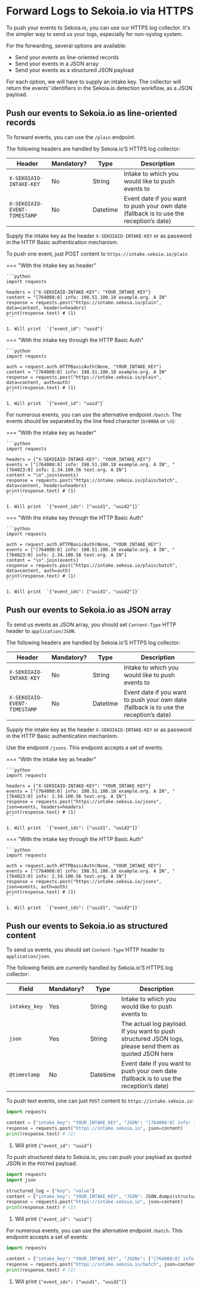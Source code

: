 # Forward Logs to Sekoia.io via HTTPS

To push your events to Sekoia.io, you can use our HTTPS log collector. It's the simpler way to send us your logs, especially for non-syslog system.

For the forwarding, several options are available:

- Send your events as line-oriented records
- Send your events in a JSON array
- Send your events as a structured JSON payload

For each option, we will have to supply an intake key. The collector will return the events' identifiers in the Sekoia.io detection workflow, as a JSON payload.

## Push our events to Sekoia.io as line-oriented records

To forward events, you can use the `/plain` endpoint.

The following headers are handled by Sekoia.io’S HTTPS log collector:

| Header                       | Mandatory? | Type     | Description                                                                            |
|------------------------------|------------|----------|----------------------------------------------------------------------------------------|
| `X-SEKOIAIO-INTAKE-KEY`      | No         | String   | Intake to which you would like to push events to                                       |
| `X-SEKOIAIO-EVENT-TIMESTAMP` | No         | Datetime | Event date if you want to push your own date (fallback is to use the reception’s date) |


Supply the intake key as the header `X-SEKOIAIO-INTAKE-KEY` or as password in the HTTP Basic authentication mechanism.

To push one event, just POST content to `https://intake.sekoia.io/plain`

=== "With the intake key as header"

    ```python
    import requests

    headers = {"X-SEKOIAIO-INTAKE-KEY": "YOUR_INTAKE_KEY"}
    content = "[764008:0] info: 198.51.100.10 example.org. A IN"
    response = requests.post("https://intake.sekoia.io/plain", data=content, headers=headers)
    print(response.text) # (1)
    ```

    1. Will print  `{"event_id": "uuid"}`

=== "With the intake key through the HTTP Basic Auth"

    ```python
    import requests

    auth = request.auth.HTTPBasicAuth(None, "YOUR_INTAKE_KEY")
    content = "[764008:0] info: 198.51.100.10 example.org. A IN"
    response = requests.post("https://intake.sekoia.io/plain", data=content, auth=auth)
    print(response.text) # (1)
    ```

    1. Will print  `{"event_id": "uuid"}`

For numerous events, you can use the alternative endpoint `/batch`. The events should be separated by the line feed character (`U+000A` or `\n`):

=== "With the intake key as header"

    ```python
    import requests

    headers = {"X-SEKOIAIO-INTAKE-KEY": "YOUR_INTAKE_KEY"}
    events = ["[764008:0] info: 198.51.100.10 example.org. A IN", "[764023:0] info: 2.34.100.56 text.org. A IN"]
    content = "\n".join(events)
    response = requests.post("https://intake.sekoia.io/plain/batch", data=content, headers=headers)
    print(response.text) # (1)
    ```

    1. Will print  `{"event_ids": ["uuid1", "uuid2"]}`

=== "With the intake key through the HTTP Basic Auth"

    ```python
    import requests

    auth = request.auth.HTTPBasicAuth(None, "YOUR_INTAKE_KEY")
    events = ["[764008:0] info: 198.51.100.10 example.org. A IN", "[764023:0] info: 2.34.100.56 text.org. A IN"]
    content = "\n".join(events)
    response = requests.post("https://intake.sekoia.io/plain/batch", data=content, auth=auth)
    print(response.text) # (1)
    ```

    1. Will print  `{"event_ids": ["uuid1", "uuid2"]}`

## Push our events to Sekoia.io as JSON array

To send us events as JSON array, you should set `Content-Type` HTTP header to `application/JSON`.

The following headers are handled by Sekoia.io’S HTTPS log collector:

| Header                       | Mandatory? | Type     | Description                                                                            |
|------------------------------|------------|----------|----------------------------------------------------------------------------------------|
| `X-SEKOIAIO-INTAKE-KEY`      | No         | String   | Intake to which you would like to push events to                                       |
| `X-SEKOIAIO-EVENT-TIMESTAMP` | No         | Datetime | Event date if you want to push your own date (fallback is to use the reception’s date) |


Supply the intake key as the header `X-SEKOIAIO-INTAKE-KEY` or as password in the HTTP Basic authentication mechanism.

Use the endpoint `/jsons`. This endpoint accepts a set of events:

=== "With the intake key as header"

    ```python
    import requests

    headers = {"X-SEKOIAIO-INTAKE-KEY": "YOUR_INTAKE_KEY"}
    events = ["[764008:0] info: 198.51.100.10 example.org. A IN", "[764023:0] info: 2.34.100.56 text.org. A IN"]
    response = requests.post("https://intake.sekoia.io/jsons", json=events, headers=headers)
    print(response.text) # (1)
    ```

    1. Will print  `{"event_ids": ["uuid1", "uuid2"]}`

=== "With the intake key through the HTTP Basic Auth"

    ```python
    import requests

    auth = request.auth.HTTPBasicAuth(None, "YOUR_INTAKE_KEY")
    events = ["[764008:0] info: 198.51.100.10 example.org. A IN", "[764023:0] info: 2.34.100.56 text.org. A IN"]
    response = requests.post("https://intake.sekoia.io/jsons", json=events, auth=auth)
    print(response.text) # (1)
    ```

    1. Will print  `{"event_ids": ["uuid1", "uuid2"]}`

## Push our events to Sekoia.io as structured content

To send us events, you should set `Content-Type` HTTP header to `application/json`.

The following fields are currently handled by Sekoia.io’S HTTPS log collector:

| Field         | Mandatory? | Type     | Description                                                                                            |
|---------------|------------|----------|--------------------------------------------------------------------------------------------------------|
| `intakey_key` | Yes        | String   | Intake to which you would like to push events to                                                       |
| `json`        | Yes        | String   | The actual log payload. If you want to push structured JSON logs, please send them as quoted JSON here |
| `@timestamp`  | No         | Datetime | Event date if you want to push your own date (fallback is to use the reception’s date)                 |


To push text events, one can just `POST` content to `https://intake.sekoia.io`:

```python
import requests

content = {"intake_key": "YOUR_INTAKE_KEY", "JSON": "[764008:0] info: 198.51.100.10 example.org. A IN"}
response = requests.post("https://intake.sekoia.io", json=content)
print(response.text) # (1)
```

1. Will print  `{"event_id": "uuid"}`

To push structured data to Sekoia.io, you can push your payload as quoted JSON in the `POST`ed payload:

```python
import requests
import json

structured_log = {"key": "value"}
content = {"intake_key": "YOUR_INTAKE_KEY", "JSON": JSON.dumps(structured_log)}
response = requests.post("https://intake.sekoia.io", json=content)
print(response.text) # (1)
```

1. Will print  `{"event_id": "uuid"}`

For numerous events, you can use the alternative endpoint `/batch`. This endpoint accepts a set of events:

```python
import requests

content = {"intake_key": "YOUR_INTAKE_KEY", "JSONs": ["[764008:0] info: 198.51.100.10 example.org. A IN", "[764023:0] info: 2.34.100.56 text.org. A IN"]}
response = requests.post("https://intake.sekoia.io/batch", json=content)
print(response.text) # (1)
```

1. Will print  `{"event_ids": ["uuid1", "uuid2"]}`
